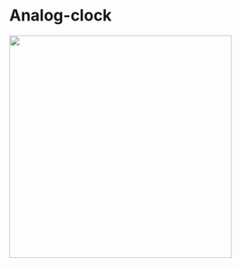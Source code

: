 
# Analog-clock

<img src="https://user-images.githubusercontent.com/107976020/228183972-a647c11b-4731-4c94-a2c5-a845cb17d0ed.png" width="400px" >
